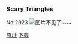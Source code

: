 ### Scary Triangles
No.2923
![图片不见了~~~](https://imgs.xkcd.com/comics/scary_triangles.png)

[原址](https://xkcd.com//2923) [下载](https://imgs.xkcd.com/comics/scary_triangles.png)

